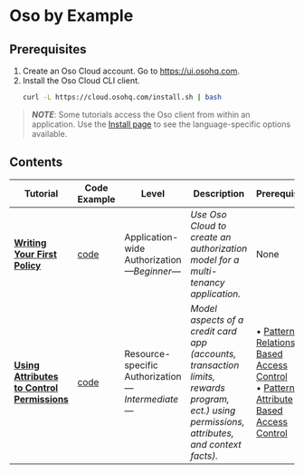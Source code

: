 # Oso by Example
## Prerequisites
1. Create an Oso Cloud account. Go to https://ui.osohq.com.
1. Install the Oso Cloud CLI client.
    ```bash
    curl -L https://cloud.osohq.com/install.sh | bash
    ```
> *__NOTE__*: Some tutorials access the Oso client from within an application. Use the
> [Install page](https://ui.osohq.com/install) to see the language-specific options available.

## Contents
| Tutorial | Code Example | Level | Description | Prerequisites |
|----------|-------------|-------|-------------|---------------|
| **[Writing Your First Policy](https://www.osohq.com/docs/tutorials/writing-your-first-policy/authz-for-multi-tenancy-apps)** | [code](./application-wide-access/multi-tenancy/human-resources-app-model/) | Application-wide Authorization</br>*&mdash;Beginner&mdash;* | *Use Oso Cloud to create an authorization model for a multi-tenancy application.* | None |
| **[Using Attributes to Control Permissions](https://www.osohq.com/docs/tutorials/controlling-permissions-with-attributes/overview)** | [code](./resource-specific-access/credit-card-app-model/) | Resource-specific Authorization<br/>*&mdash;Intermediate&mdash;* | *Model aspects of a credit card app (accounts, transaction limits, rewards program, ect.) using permissions, attributes, and context facts).* | &bull; [Patterns in Relationship Based Access Control](https://www.osohq.com/docs/tutorials/four-steps-to-authz/app-modeling-basics/rebac-patterns)<br/> &bull; [Patterns in Attribute Based Access Control](https://www.osohq.com/docs/tutorials/four-steps-to-authz/app-modeling-basics/abac-patterns)<br/> |

